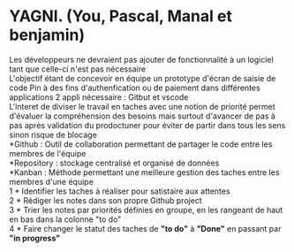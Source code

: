 # YAGNI. (You, Pascal, Manal et benjamin)
Les développeurs ne devraient pas ajouter de fonctionnalité à un logiciel tant que celle-ci n'est pas nécessaire  
L'objectif étant de concevoir en équipe un prototype d'écran de saisie de code Pin à des fins d'authenfication ou de paiement dans différentes applications 2 appli nécessaire : Gitbut et vscode  
L'interet de diviser le travail en taches avec une notion de priorité permet d'évaluer la compréhension des besoins mais surtout d'avancer de pas à pas après validation du prodoctuner pour éviter de partir dans tous les sens sinon risque de blocage  
*Github : Outil de collaboration permettant de partager le code entre les membres de l'équipe  
*Repository : stockage centralisé et organisé de données  
*Kanban : Méthode permettant une meilleure gestion des taches entre les membres d'une équipe  
1 * Identifier les taches à réaliser pour satistaire aux attentes  
2 * Rédiger les notes dans son propre Github project  
3 * Trier les notes par priorités définies en groupe, en les rangeant de haut en bas dans la colonne "to do"  
4 * Faire changer le statut des taches de __"to do"__ à __"Done"__ en passant par __"in progress"__ 
